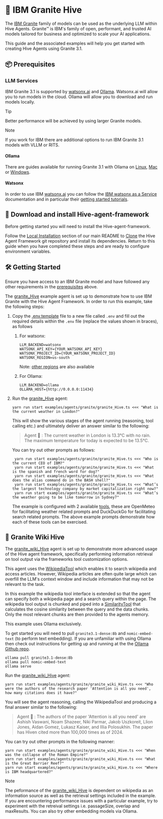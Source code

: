 # 🐝 IBM Granite Hive

The [IBM Granite](https://www.ibm.com/granite) family of models can be used as the underlying LLM within Hive Agents. Granite™ is IBM's family of open, performant, and trusted AI models tailored for business and optimized to scale your AI applications.

This guide and the associated examples will help you get started with creating Hive Agents using Granite 3.1.

## 📦 Prerequisites

### LLM Services

IBM Granite 3.1 is supported by [watsonx.ai](https://www.ibm.com/products/watsonx-ai) and [Ollama](https://ollama.com/). Watsonx.ai will allow you to run models in the cloud. Ollama will allow you to download and run models locally.

> [!TIP]
> Better performance will be achieved by using larger Granite models.

> [!NOTE]
> If you work for IBM there are additional options to run IBM Granite 3.1 models with VLLM or RITS.

#### Ollama

There are guides available for running Granite 3.1 with Ollama on [Linux](https://www.ibm.com/granite/docs/run/granite-on-linux/granite/), [Mac](https://www.ibm.com/granite/docs/run/granite-on-mac/granite/) or [Windows](https://www.ibm.com/granite/docs/run/granite-on-windows/granite/).

#### Watsonx

In order to use IBM [watsonx.ai](https://www.ibm.com/products/watsonx-ai) you can follow the [IBM watsonx as a Service](https://www.ibm.com/docs/en/watsonx/saas) documentation and in particular their [getting started tutorials](https://www.ibm.com/docs/en/watsonx/saas?topic=getting-started-tutorials).

## 🐝 Download and install Hive-agent-framework

Before getting started you will need to install the Hive-agent-framework.

Follow the [Local Installation](https://github.com/i-am-Hive/Hive-agent-framework?tab=readme-ov-file#local-installation) section of our main README to [Clone](https://docs.github.com/en/repositories/creating-and-managing-repositories/cloning-a-repository) the Hive Agent Framework git repository and install its dependencies. Return to this guide when you have completed these steps and are ready to configure environment variables.

## 🛠️ Getting Started

Ensure you have access to an IBM Granite model and have followed any other requirements in the [prerequisites](#prerequisites) above.

The [granite_Hive](/examples/agents/granite/granite_Hive.ts) example agent is set up to demonstrate how to use IBM Granite with the Hive Agent Framework. In order to run this example, take the following steps:

1. Copy the [.env.template](/.env.template) file to a new file called `.env` and fill out the required details within the `.env` file (replace the values shown in braces), as follows

   1. For watsonx:

      ```.env
      LLM_BACKEND=watsonx
      WATSONX_API_KEY={YOUR_WATSONX_API_KEY}
      WATSONX_PROJECT_ID={YOUR_WATSONX_PROJECT_ID}
      WATSONX_REGION=us-south
      ```

      Note: [other regions](https://www.ibm.com/docs/en/watsonx/saas?topic=integrations-regional-availability-cloud) are also available

   1. For Ollama:

      ```.env
      LLM_BACKEND=ollama
      OLLAMA_HOST={http://0.0.0.0:11434}
      ```

1. Run the [granite_Hive](/examples/agents/granite/granite_Hive.ts) agent:

   ```shell
   yarn run start examples/agents/granite/granite_Hive.ts <<< "What is the current weather in London?"
   ```

   This will show the various stages of the agent running (reasoning, tool calling etc.) and ultimately deliver an answer similar to the following:

   > Agent 🤖 : The current weather in London is 13.3°C with no rain. The maximum temperature for today is expected to be 13.5°C.

   You can try out other prompts as follows:

   ```shell
    yarn run start examples/agents/granite/granite_Hive.ts <<< "Who is the current CEO of IBM?"
    yarn run start examples/agents/granite/granite_Hive.ts <<< "What is the spanish and french word for dog?"
    yarn run start examples/agents/granite/granite_Hive.ts <<< "What does the alias command do in the BASH shell?"
    yarn run start examples/agents/granite/granite_Hive.ts <<< "What’s the largest technology company by market capitalization right now?"
    yarn run start examples/agents/granite/granite_Hive.ts <<< "What’s the weather going to be like tomorrow in Sydney?"
   ```

   The example is configured with 2 available [tools](/docs/tools.md), these are OpenMeteo for facilitating weather related prompts and DuckDuckGo for facilitating search related prompts. The above example prompts demonstrate how each of these tools can be exercised.

## 🤖 Granite Wiki Hive

The [granite_wiki_Hive](/examples/agents/granite/granite_wiki_Hive.ts) agent is set up to demonstrate more advanced usage of the Hive agent framework, specifically performing information retrieval on tool output via the frameworks tool customization options.

This agent uses the [WikipediaTool](/src/tools/search/wikipedia.ts) which enables it to search wikipedia and access articles. However, Wikipedia articles are often quite large which can overfill the LLM's context window and include information that may not be relevant to the task.

In this example the wikipedia tool interface is extended so that the agent can specify both a wikipedia page and a search query within the page. The wikipedia tool output is chunked and piped into a [SimilarityTool](/src/tools/similarity.ts) that calculates the cosine similarity between the query and the data chunks. Only the most relevant chunks are then provided to the agents memory.

This example uses Ollama exclusively.

To get started you will need to pull `granite3.1-dense:8b` and `nomic-embed-text` (to perform text embedding). If you are unfamiliar with using Ollama then check out instructions for getting up and running at the the [Ollama Github repo](https://github.com/ollama/ollama).

```shell
ollama pull granite3.1-dense:8b
ollama pull nomic-embed-text
ollama serve
```

Run the [granite_wiki_Hive](/examples/agents/granite/granite_wiki_Hive.ts) agent:

```shell
yarn run start examples/agents/granite/granite_wiki_Hive.ts <<< "Who were the authors of the research paper 'Attention is all you need', how many citations does it have?"
```

You will see the agent reasoning, calling the WikipediaTool and producing a final answer similar to the following:

> Agent 🤖 : The authors of the paper 'Attention is all you need' are Ashish Vaswani, Noam Shazeer, Niki Parmar, Jakob Uszkoreit, Llion Jones, Aidan Gomez, Lukasz Kaiser, and Illia Polosukhin. The paper has Hiven cited more than 100,000 times as of 2024.

You can try out other prompts in the following manner:

```shell
yarn run start examples/agents/granite/granite_wiki_Hive.ts <<< "When was the collapse of the Roman Empire?"
yarn run start examples/agents/granite/granite_wiki_Hive.ts <<< "What is the Great Barrier Reef?"
yarn run start examples/agents/granite/granite_wiki_Hive.ts <<< "Where is IBM headquartered?"
```

> [!NOTE]
> The peformance of the [granite_wiki_Hive](/examples/agents/granite/granite_wiki_Hive.ts) is dependent on wikipedia as an information source as well as the retrieval settings included in the example. If you are encountering performance issues with a particular example, try to experiment with the retreival settings i.e. passageSize, overlap and maxResults. You can also try other embedding models via Ollama.

